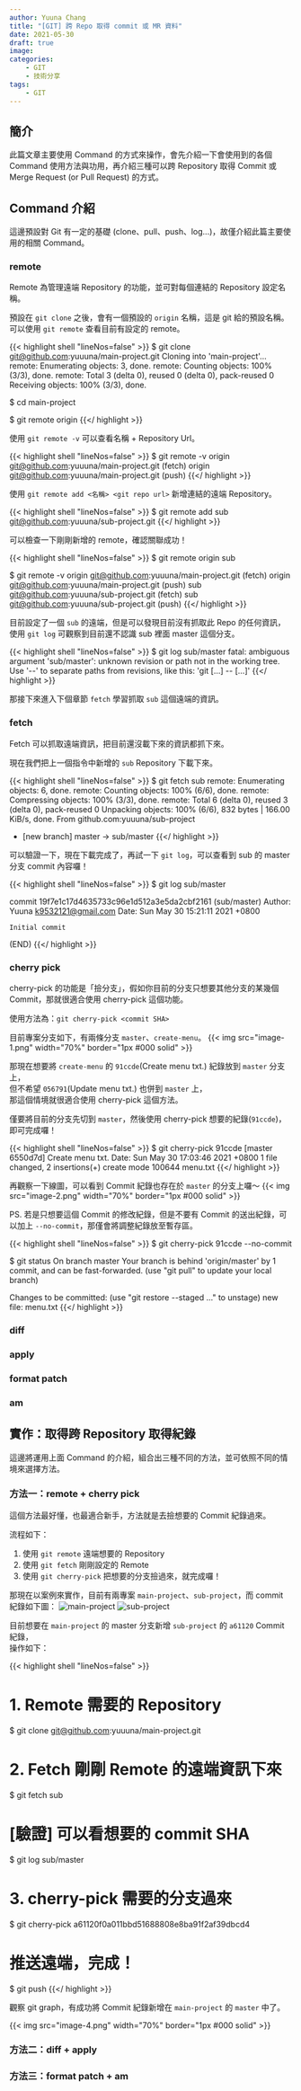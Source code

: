```yaml
---
author: Yuuna Chang
title: "[GIT] 跨 Repo 取得 commit 或 MR 資料"
date: 2021-05-30
draft: true
image: 
categories:
    - GIT
    - 技術分享
tags:
    - GIT
---
```


## 簡介

此篇文章主要使用 Command 的方式來操作，會先介紹一下會使用到的各個 Command 使用方法與功用，再介紹三種可以跨 Repository 取得 Commit 或 Merge Request (or Pull Request) 的方式。

## Command 介紹

這邊預設對 Git 有一定的基礎 (clone、pull、push、log...)，故僅介紹此篇主要使用的相關 Command。

### remote

Remote 為管理遠端 Repository 的功能，並可對每個連結的 Repository 設定名稱。

預設在 `git clone` 之後，會有一個預設的 `origin` 名稱，這是 git 給的預設名稱。  
可以使用 `git remote` 查看目前有設定的 remote。

{{< highlight shell "lineNos=false" >}}
$ git clone git@github.com:yuuuna/main-project.git
Cloning into 'main-project'...
remote: Enumerating objects: 3, done.
remote: Counting objects: 100% (3/3), done.
remote: Total 3 (delta 0), reused 0 (delta 0), pack-reused 0
Receiving objects: 100% (3/3), done.

$ cd main-project

$ git remote
origin
{{</ highlight >}}

使用 `git remote -v` 可以查看名稱 + Repository Url。

{{< highlight shell "lineNos=false" >}}
$ git remote -v
origin	git@github.com:yuuuna/main-project.git (fetch)
origin	git@github.com:yuuuna/main-project.git (push)
{{</ highlight >}}

使用 `git remote add <名稱> <git repo url>` 新增連結的遠端 Repository。

{{< highlight shell "lineNos=false" >}}
$ git remote add sub git@github.com:yuuuna/sub-project.git
{{</ highlight >}}

可以檢查一下剛剛新增的 remote，確認關聯成功！

{{< highlight shell "lineNos=false" >}}
$ git remote
origin
sub

$ git remote -v
origin	git@github.com:yuuuna/main-project.git (fetch)
origin	git@github.com:yuuuna/main-project.git (push)
sub	git@github.com:yuuuna/sub-project.git (fetch)
sub	git@github.com:yuuuna/sub-project.git (push)
{{</ highlight >}}

目前設定了一個 `sub` 的遠端，但是可以發現目前沒有抓取此 Repo 的任何資訊，使用 `git log` 可觀察到目前還不認識 sub 裡面 master 這個分支。

{{< highlight shell "lineNos=false" >}}
$ git log sub/master
fatal: ambiguous argument 'sub/master': unknown revision or path not in the working tree.
Use '--' to separate paths from revisions, like this:
'git <command> [<revision>...] -- [<file>...]'
{{</ highlight >}}

那接下來進入下個章節 `fetch` 學習抓取 `sub` 這個遠端的資訊。

### fetch

Fetch 可以抓取遠端資訊，把目前還沒載下來的資訊都抓下來。

現在我們把上一個指令中新增的 `sub` Repository 下載下來。

{{< highlight shell "lineNos=false" >}}
$ git fetch sub
remote: Enumerating objects: 6, done.
remote: Counting objects: 100% (6/6), done.
remote: Compressing objects: 100% (3/3), done.
remote: Total 6 (delta 0), reused 3 (delta 0), pack-reused 0
Unpacking objects: 100% (6/6), 832 bytes | 166.00 KiB/s, done.
From github.com:yuuuna/sub-project
 * [new branch]      master     -> sub/master
{{</ highlight >}}

可以驗證一下，現在下載完成了，再試一下 `git log`，可以查看到 sub 的 master 分支 commit 內容囉！

{{< highlight shell "lineNos=false" >}}
$ git log sub/master

commit 19f7e1c17d4635733c96e1d512a3e5da2cbf2161 (sub/master)
Author: Yuuna <k9532121@gmail.com>
Date:   Sun May 30 15:21:11 2021 +0800

    Initial commit
(END)
{{</ highlight >}}

### cherry pick

cherry-pick 的功能是「撿分支」，假如你目前的分支只想要其他分支的某幾個 Commit，那就很適合使用 cherry-pick 這個功能。

使用方法為：`git cherry-pick <commit SHA>`

目前專案分支如下，有兩條分支 `master`、`create-menu`。
{{< img src="image-1.png" width="70%" border="1px #000 solid" >}}

那現在想要將 `create-menu` 的 `91ccde`(Create menu txt.) 紀錄放到 `master` 分支上，  
但不希望 `056791`(Update menu txt.) 也併到 `master` 上，  
那這個情境就很適合使用 cherry-pick 這個方法。

僅要將目前的分支先切到 `master`，然後使用 cherry-pick 想要的紀錄(`91ccde`)，即可完成囉！

{{< highlight shell "lineNos=false" >}}
$ git cherry-pick 91ccde
[master 6550d7d] Create menu txt.
 Date: Sun May 30 17:03:46 2021 +0800
 1 file changed, 2 insertions(+)
 create mode 100644 menu.txt
{{</ highlight >}}

再觀察一下線圖，可以看到 Commit 紀錄也存在於 `master` 的分支上囉～
{{< img src="image-2.png" width="70%" border="1px #000 solid" >}}

PS. 若是只想要這個 Commit 的修改紀錄，但是不要有 Commit 的送出紀錄，可以加上 `--no-commit`，那僅會將調整紀錄放至暫存區。

{{< highlight shell "lineNos=false" >}}
$ git cherry-pick 91ccde --no-commit

$ git status
On branch master
Your branch is behind 'origin/master' by 1 commit, and can be fast-forwarded.
  (use "git pull" to update your local branch)

Changes to be committed:
  (use "git restore --staged <file>..." to unstage)
	new file:   menu.txt
{{</ highlight >}}

### diff

### apply

### format patch

### am

## 實作：取得跨 Repository 取得紀錄

這邊將運用上面 Command 的介紹，組合出三種不同的方法，並可依照不同的情境來選擇方法。

### 方法一：remote + cherry pick

這個方法最好懂，也最適合新手，方法就是去撿想要的 Commit 紀錄過來。

流程如下：
1. 使用 `git remote` 遠端想要的 Repository
2. 使用 `git fetch` 剛剛設定的 Remote
3. 使用 `git cherry-pick` 把想要的分支撿過來，就完成囉！

那現在以案例來實作，目前有兩專案 `main-project`、`sub-project`，而 commit 紀錄如下圖：
![main-project](image-1.png) ![sub-project](image-3.png)

目前想要在 `main-project` 的 master 分支新增 `sub-project` 的 `a61120` Commit 紀錄，  
操作如下：

{{< highlight shell "lineNos=false" >}}
# 1. Remote 需要的 Repository
$ git clone git@github.com:yuuuna/main-project.git

# 2. Fetch 剛剛 Remote 的遠端資訊下來
$ git fetch sub

# [驗證] 可以看想要的 commit SHA
$ git log sub/master

# 3. cherry-pick 需要的分支過來
$ git cherry-pick a61120f0a011bbd51688808e8ba91f2af39dbcd4

# 推送遠端，完成！
$ git push
{{</ highlight >}}

觀察 git graph，有成功將 Commit 紀錄新增在 `main-project` 的 `master` 中了。

{{< img src="image-4.png" width="70%" border="1px #000 solid" >}}

### 方法二：diff + apply

### 方法三：format patch + am

